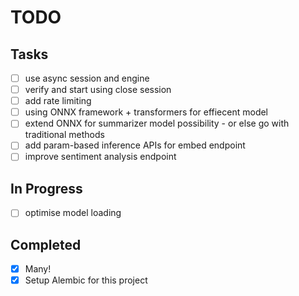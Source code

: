 # TODO

## Tasks
- [ ] use async session and engine
- [ ] verify and start using close session
- [ ] add rate limiting
- [ ] using ONNX framework + transformers for effiecent model
- [ ] extend ONNX for summarizer model possibility - or else go with traditional methods
- [ ] add param-based inference APIs for embed endpoint
- [ ] improve sentiment analysis endpoint

## In Progress
- [ ] optimise model loading

## Completed
- [x] Many!
- [x] Setup Alembic for this project
